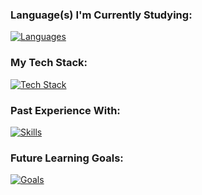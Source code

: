 ### **Language(s) I'm Currently Studying:**
[![Languages](https://skillicons.dev/icons?i=js)](https://skillicons.dev)

### **My Tech Stack:**
[![Tech Stack](https://skillicons.dev/icons?i=react,tailwind,nodejs,express,postgres)](https://skillicons.dev)

### **Past Experience With:**
[![Skills](https://skillicons.dev/icons?i=html,css,sass,py,cpp,lua,godot)](https://skillicons.dev)

### **Future Learning Goals:**
[![Goals](https://skillicons.dev/icons?i=jest,redis,docker,aws,azure,ts,nextjs)](https://skillicons.dev)
